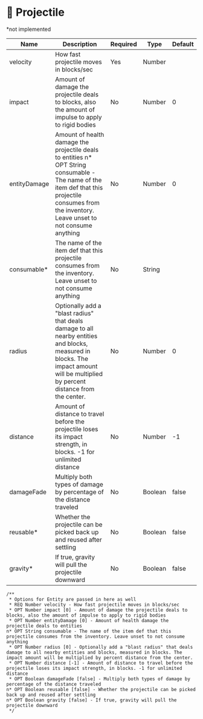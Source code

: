 # 🎯 Projectile

\*not implemented

| Name         | Description                                                                                                                                                                                         | Required | Type    | Default |
| ------------ | --------------------------------------------------------------------------------------------------------------------------------------------------------------------------------------------------- | -------- | ------- | ------- |
| velocity     | How fast projectile moves in blocks/sec                                                                                                                                                             | Yes      | Number  |         |
| impact       | Amount of damage the projectile deals to blocks, also the amount of impulse to apply to rigid bodies                                                                                                | No       | Number  | 0       |
| entityDamage | Amount of health damage the projectile deals to entities n\* OPT String consumable - The name of the item def that this projectile consumes from the inventory. Leave unset to not consume anything | No       | Number  | 0       |
| consumable\* | The name of the item def that this projectile consumes from the inventory. Leave unset to not consume anything                                                                                      | No       | String  |         |
| radius       | Optionally add a "blast radius" that deals damage to all nearby entities and blocks, measured in blocks. The impact amount will be multiplied by percent distance from the center.                  | No       | Number  | 0       |
| distance     | Amount of distance to travel before the projectile loses its impact strength, in blocks. -1 for unlimited distance                                                                                  | No       | Number  | -1      |
| damageFade   | Multiply both types of damage by percentage of the distance traveled                                                                                                                                | No       | Boolean | false   |
| reusable\*   | Whether the projectile can be picked back up and reused after settling                                                                                                                              | No       | Boolean | false   |
| gravity\*    | If true, gravity will pull the projectile downward                                                                                                                                                  | No       | Boolean | false   |

```
/**
 * Options for Entity are passed in here as well
 * REQ Number velocity - How fast projectile moves in blocks/sec
 * OPT Number impact [0] - Amount of damage the projectile deals to blocks, also the amount of impulse to apply to rigid bodies
 * OPT Number entityDamage [0] - Amount of health damage the projectile deals to entities
n* OPT String consumable - The name of the item def that this projectile consumes from the inventory. Leave unset to not consume anything
 * OPT Number radius [0] - Optionally add a "blast radius" that deals damage to all nearby entities and blocks, measured in blocks. The impact amount will be multiplied by percent distance from the center.
 * OPT Number distance [-1] - Amount of distance to travel before the projectile loses its impact strength, in blocks. -1 for unlimited distance
 * OPT Boolean damageFade [false] - Multiply both types of damage by percentage of the distance traveled 
n* OPT Boolean reusable [false] - Whether the projectile can be picked back up and reused after settling
n* OPT Boolean gravity [false] - If true, gravity will pull the projectile downward
 */
```
